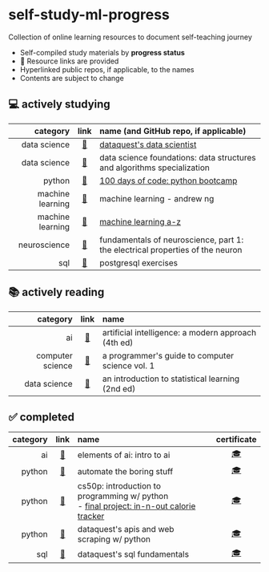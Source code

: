 # self-study-ml-progress
Collection of online learning resources to document self-teaching journey

- Self-compiled study materials by **progress status**
- 📖 Resource links are provided
- Hyperlinked public repos, if applicable, to the names
- Contents are subject to change

## ️💻 **actively studying**

| category | link | name (and GitHub repo, if applicable) | 
| --: | :--: | :-- | 
| data science | [📖](https://www.dataquest.io/path/data-scientist/) | [dataquest's data scientist](https://github.com/marilynyi/dataquest-data-scientist) |
| data science | [📖](https://www.coursera.org/specializations/boulder-data-structures-algorithms) | data science foundations: data structures and algorithms specialization |
| python | [📖](https://www.udemy.com/course/100-days-of-code/) | [100 days of code: python bootcamp](https://github.com/marilynyi/100-days-of-code-python) |
| machine learning | [📖](https://www.coursera.org/specializations/machine-learning-introduction#courses) | machine learning - andrew ng |
| machine learning | [📖](https://www.udemy.com/course/machinelearning/) | [machine learning a-z](https://github.com/marilynyi/machine-learning-a-z) |
| neuroscience | [📖](https://www.edx.org/course/fundamentals-of-neuroscience-part-1-the-electrical) | fundamentals of neuroscience, part 1: the electrical properties of the neuron |
| sql | [📖](https://pgexercises.com/) | postgresql exercises |

## ️📚 **actively reading**
| category | link | name | 
| --: | :--: | :-- | 
| ai | [📖](https://www.amazon.com/Artificial-Intelligence-A-Modern-Approach/dp/0134610997) | artificial intelligence: a modern approach (4th ed) | 
| computer science | [📖](https://www.amazon.com/Programmers-Guide-Computer-Science-self-taught/dp/195120400X) | a programmer's guide to computer science vol. 1 |
| data science | [📖](https://www.statlearning.com/) | an introduction to statistical learning (2nd ed) |

## ✅ **completed**
| category | link | name | certificate |
| --: | :--: | :-- | :--: |
| ai | [📖](https://www.elementsofai.com/) | elements of ai: intro to ai | [🎓](https://github.com/marilynyi/self-study-ml-progress/blob/main/certificates/elements-of-ai--intro-to-ai.png)
| python | [📖](https://www.udemy.com/course/automate/) | automate the boring stuff | [🎓](https://github.com/marilynyi/self-study-ML-curriculum/blob/main/certificates/automate-the-boring-stuff-with-python.jpg)
| python | [📖](https://cs50.harvard.edu/python/2022/) | cs50p: introduction to programming w/ python <br> - [final project: in-n-out calorie tracker](https://github.com/marilynyi/in-n-out-calorie-tracker) | [🎓](https://github.com/marilynyi/self-study-ML-curriculum/blob/main/certificates/CS50P.png)
| python | [📖](https://www.dataquest.io/path/apis-and-web-scraping-with-python-skill-path/) | dataquest's apis and web scraping w/ python | [🎓](https://github.com/marilynyi/self-study-ML-curriculum/blob/main/certificates/dataquest-apis-and-web-scraping-with-python.pdf) |
| sql | [📖]([https://www.dataquest.io/path/apis-and-web-scraping-with-python-skill-path/](https://github.com/marilynyi/dataquest-sql-fundamentals)) | dataquest's sql fundamentals | [🎓](https://github.com/marilynyi/self-study-ml-progress/blob/main/certificates/dataquest-sql-fundamentals.pdf) |





